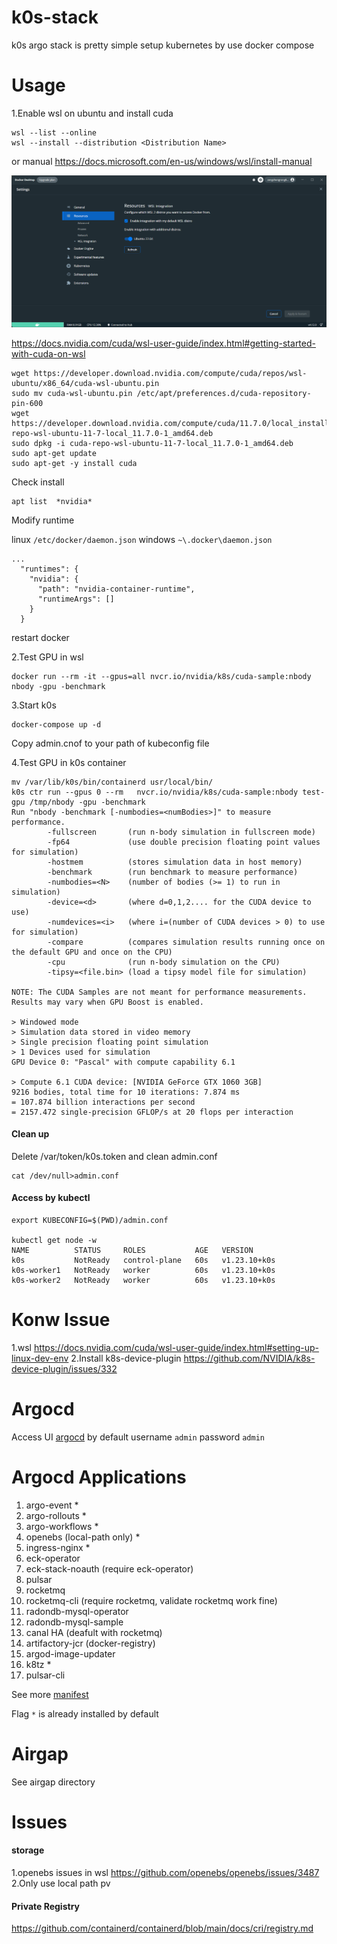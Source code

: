 # k0s-stack
k0s argo stack is pretty simple setup kubernetes by use docker compose

# Usage
1.Enable wsl on ubuntu and install cuda



```
wsl --list --online
wsl --install --distribution <Distribution Name>
```
or manual https://docs.microsoft.com/en-us/windows/wsl/install-manual


![Docker](https://github.com/zengzhengrong/k0s-stack/blob/nvidia-container-runtime/image/docker.png)


https://docs.nvidia.com/cuda/wsl-user-guide/index.html#getting-started-with-cuda-on-wsl


```
wget https://developer.download.nvidia.com/compute/cuda/repos/wsl-ubuntu/x86_64/cuda-wsl-ubuntu.pin
sudo mv cuda-wsl-ubuntu.pin /etc/apt/preferences.d/cuda-repository-pin-600
wget https://developer.download.nvidia.com/compute/cuda/11.7.0/local_installers/cuda-repo-wsl-ubuntu-11-7-local_11.7.0-1_amd64.deb
sudo dpkg -i cuda-repo-wsl-ubuntu-11-7-local_11.7.0-1_amd64.deb
sudo apt-get update
sudo apt-get -y install cuda
```

Check install

```
apt list  *nvidia*
```

Modify runtime 

linux ```/etc/docker/daemon.json```
windows ```~\.docker\daemon.json```

```
...
  "runtimes": {
    "nvidia": {
      "path": "nvidia-container-runtime",
      "runtimeArgs": []
    }
  }
```

restart docker

2.Test GPU in wsl

```
docker run --rm -it --gpus=all nvcr.io/nvidia/k8s/cuda-sample:nbody nbody -gpu -benchmark
```

3.Start k0s
```
docker-compose up -d
```
Copy admin.cnof to your path of kubeconfig file

4.Test GPU in k0s container

```
mv /var/lib/k0s/bin/containerd usr/local/bin/
k0s ctr run --gpus 0 --rm   nvcr.io/nvidia/k8s/cuda-sample:nbody test-gpu /tmp/nbody -gpu -benchmark
Run "nbody -benchmark [-numbodies=<numBodies>]" to measure performance.
        -fullscreen       (run n-body simulation in fullscreen mode)
        -fp64             (use double precision floating point values for simulation)
        -hostmem          (stores simulation data in host memory)
        -benchmark        (run benchmark to measure performance) 
        -numbodies=<N>    (number of bodies (>= 1) to run in simulation) 
        -device=<d>       (where d=0,1,2.... for the CUDA device to use)
        -numdevices=<i>   (where i=(number of CUDA devices > 0) to use for simulation)
        -compare          (compares simulation results running once on the default GPU and once on the CPU)
        -cpu              (run n-body simulation on the CPU)
        -tipsy=<file.bin> (load a tipsy model file for simulation)

NOTE: The CUDA Samples are not meant for performance measurements. Results may vary when GPU Boost is enabled.

> Windowed mode
> Simulation data stored in video memory
> Single precision floating point simulation
> 1 Devices used for simulation
GPU Device 0: "Pascal" with compute capability 6.1

> Compute 6.1 CUDA device: [NVIDIA GeForce GTX 1060 3GB]
9216 bodies, total time for 10 iterations: 7.874 ms
= 107.874 billion interactions per second
= 2157.472 single-precision GFLOP/s at 20 flops per interaction
```
#### Clean up

Delete /var/token/k0s.token and clean admin.conf
```
cat /dev/null>admin.conf
```

#### Access by kubectl

```
export KUBECONFIG=$(PWD)/admin.conf

kubectl get node -w
NAME          STATUS     ROLES           AGE   VERSION
k0s           NotReady   control-plane   60s   v1.23.10+k0s
k0s-worker1   NotReady   worker          60s   v1.23.10+k0s
k0s-worker2   NotReady   worker          60s   v1.23.10+k0s
```


# Konw Issue
1.wsl
https://docs.nvidia.com/cuda/wsl-user-guide/index.html#setting-up-linux-dev-env
2.Install k8s-device-plugin
https://github.com/NVIDIA/k8s-device-plugin/issues/332

# Argocd 


Access UI [argocd](http://argocd.localhost/) by default  username ```admin``` password ```admin```

# Argocd Applications

1. argo-event *
2. argo-rollouts *
3. argo-workflows *
4. openebs (local-path only) *
5. ingress-nginx *
6. eck-operator
7. eck-stack-noauth (require eck-operator)
8. pulsar 
9. rocketmq
10.  rocketmq-cli (require rocketmq, validate rocketmq work fine)
11.  radondb-mysql-operator
12.  radondb-mysql-sample
13.  canal HA (deafult with rocketmq)
14.  artifactory-jcr (docker-registry)
15.  argod-image-updater
16.  k8tz *
17.  pulsar-cli


See more [manifest](https://github.com/zengzhengrong/k0s-stack/tree/zh-cn/manifests)

Flag ```*``` is already installed by default
# Airgap

See airgap directory

# Issues

#### storage

1.openebs issues in wsl https://github.com/openebs/openebs/issues/3487  
2.Only use local path pv

#### Private Registry

https://github.com/containerd/containerd/blob/main/docs/cri/registry.md